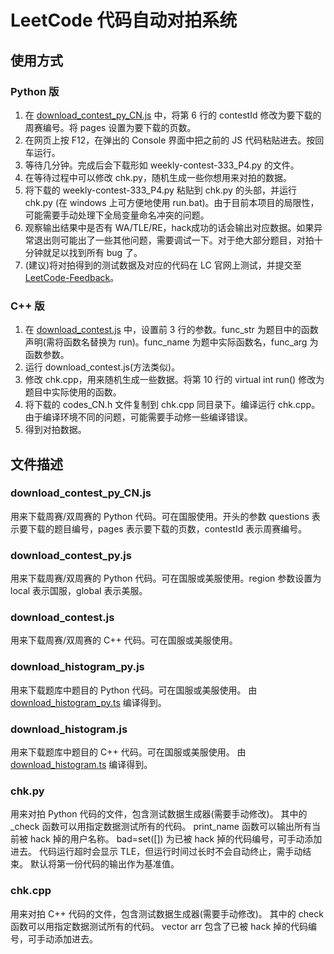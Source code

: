 LeetCode 代码自动对拍系统
========

## 使用方式

### Python 版
1. 在 [download_contest_py_CN.js](https://github.com/hqztrue/LeetCodeSolutions/tree/master/chk/download_contest_py_CN.js) 中，将第 6 行的 contestId 修改为要下载的周赛编号。将 pages 设置为要下载的页数。
2. 在网页上按 F12，在弹出的 Console 界面中把之前的 JS 代码粘贴进去。按回车运行。
3. 等待几分钟。完成后会下载形如 weekly-contest-333_P4.py 的文件。
4. 在等待过程中可以修改 chk.py，随机生成一些你想用来对拍的数据。
5. 将下载的 weekly-contest-333_P4.py 粘贴到 chk.py 的头部，并运行 chk.py (在 windows 上可方便地使用 run.bat)。由于目前本项目的局限性，可能需要手动处理下全局变量命名冲突的问题。
6. 观察输出结果中是否有 WA/TLE/RE，hack成功的话会输出对应数据。如果异常退出则可能出了一些其他问题，需要调试一下。对于绝大部分题目，对拍十分钟就足以找到所有 bug 了。
7. (建议)将对拍得到的测试数据及对应的代码在 LC 官网上测试，并提交至 [LeetCode-Feedback](https://github.com/LeetCode-Feedback/LeetCode-Feedback/issues)。

### C++ 版
1. 在 [download_contest.js](https://github.com/hqztrue/LeetCodeSolutions/tree/master/chk/download_contest.js) 中，设置前 3 行的参数。func_str 为题目中的函数声明(需将函数名替换为 run)。func_name 为题中实际函数名，func_arg 为函数参数。
2. 运行 download_contest.js(方法类似)。
3. 修改 chk.cpp，用来随机生成一些数据。将第 10 行的 virtual int run() 修改为题目中实际使用的函数。
4. 将下载的 codes_CN.h 文件复制到 chk.cpp 同目录下。编译运行 chk.cpp。由于编译环境不同的问题，可能需要手动修一些编译错误。
5. 得到对拍数据。

## 文件描述

### download_contest_py_CN.js
用来下载周赛/双周赛的 Python 代码。可在国服使用。开头的参数 questions 表示要下载的题目编号，pages 表示要下载的页数，contestId 表示周赛编号。

### download_contest_py.js
用来下载周赛/双周赛的 Python 代码。可在国服或美服使用。region 参数设置为 local 表示国服，global 表示美服。

### download_contest.js
用来下载周赛/双周赛的 C++ 代码。可在国服或美服使用。

### download_histogram_py.js
用来下载题库中题目的 Python 代码。可在国服或美服使用。
由 [download_histogram_py.ts](https://github.com/hqztrue/LeetCodeSolutions/tree/master/chk/download_histogram/download_histogram_py.ts) 编译得到。

### download_histogram.js
用来下载题库中题目的 C++ 代码。可在国服或美服使用。
由 [download_histogram.ts](https://github.com/hqztrue/LeetCodeSolutions/tree/master/chk/download_histogram/download_histogram.ts) 编译得到。

### chk.py
用来对拍 Python 代码的文件，包含测试数据生成器(需要手动修改)。
其中的 _check 函数可以用指定数据测试所有的代码。
print_name 函数可以输出所有当前被 hack 掉的用户名称。
bad=set([]) 为已被 hack 掉的代码编号，可手动添加进去。
代码运行超时会显示 TLE，但运行时间过长时不会自动终止，需手动结束。
默认将第一份代码的输出作为基准值。

### chk.cpp
用来对拍 C++ 代码的文件，包含测试数据生成器(需要手动修改)。
其中的 check 函数可以用指定数据测试所有的代码。
vector<int> arr 包含了已被 hack 掉的代码编号，可手动添加进去。

